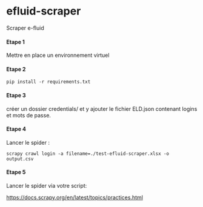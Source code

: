 # efluid-scraper
Scraper e-fluid

#### Etape 1
Mettre en place un environnement virtuel

#### Etape 2
`pip install -r requirements.txt`

#### Etape 3
créer un dossier credentials/ et y ajouter le fichier ELD.json contenant logins et mots de passe.

#### Etape 4
Lancer le spider :

`scrapy crawl login -a filename=./test-efluid-scraper.xlsx -o output.csv`

#### Etape 5
Lancer le spider via votre script:

https://docs.scrapy.org/en/latest/topics/practices.html 